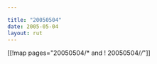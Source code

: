```yaml
---

title: "20050504"
date: 2005-05-04
layout: rut
---
```


[[!map pages="20050504/* and ! 20050504/*/*"]]
